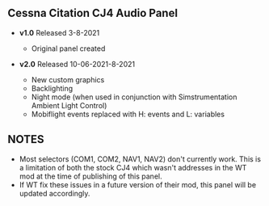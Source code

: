 ## Cessna Citation CJ4 Audio Panel
- **v1.0** 
  Released 3-8-2021
	- Original panel created 

- **v2.0** 
  Released 10-06-2021-8-2021
	- New custom graphics
	- Backlighting
	- Night mode (when used in conjunction with Simstrumentation Ambient Light Control)
	- Mobiflight events replaced with H: events and L: variables 

## NOTES
- Most selectors (COM1, COM2, NAV1, NAV2) don't currently work. This is a limitation of both the stock CJ4 which wasn't addresses in the WT mod at the time of publishing of this panel. 
- If WT fix these issues in a future version of their mod, this panel will be updated accordingly.
